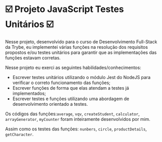 # :ballot_box_with_check: Projeto JavaScript Testes Unitários :ballot_box_with_check:

Nesse projeto, desenvolvido para o curso de Desenvolvimento Full-Stack da Trybe, eu implementei várias funções na resolução dos requisitos propostos e/ou testes unitários para garantir que as implementações das funções estavam corretas.

Nesse projeto eu exerci as seguintes habilidades/conhecimentos:

- Escrever testes unitários utilizando o módulo Jest do NodeJS para verificar o correto funcionamento das funções;
- Escrever funções de forma que elas atendam a testes já implementados;
- Escrever testes e funções utilizando uma abordagem de desenvolvimento orientado a testes.

Os códigos das funções:`average`, `vqv`, `createStudent`, `calculator`, `arrayGenerator`, `myCounter` foram inteiramente desenvolvidos por mim.

Assim como os testes das funções: `nunbers`, `circle`, `productDetails`, `getCharacter`.
